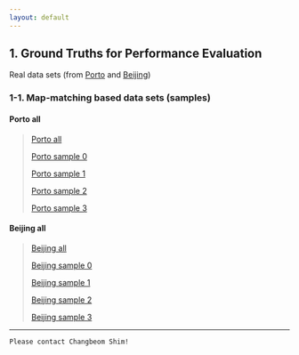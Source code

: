 ```yaml
---
layout: default
---
```


## 1. Ground Truths for Performance Evaluation

Real data sets (from <a href='https://www.kaggle.com/c/pkdd-15-predict-taxi-service-trajectory-i/overview'>Porto</a> and <a href='https://www.microsoft.com/en-us/research/publication/geolife-gps-trajectory-dataset-user-guide/'>Beijing</a>)

### 1-1. Map-matching based data sets (samples)
#### Porto all

> [Porto all](./output/p_trend_all.html)
> 
> [Porto sample 0](./output/p_truth_0.html)
> 
> [Porto sample 1](./output/p_truth_1.html)
> 
> [Porto sample 2](./output/p_truth_2.html)
> 
> [Porto sample 3](./output/p_truth_3.html)
>

#### Beijing all

> [Beijing all](./output/b_trend_all.html)
>
> [Beijing sample 0](./output/b_truth_0.html)
> 
> [Beijing sample 1](./output/b_truth_1.html)
> 
> [Beijing sample 2](./output/b_truth_2.html)
> 
> [Beijing sample 3](./output/b_truth_3.html)
>

---
```
Please contact Changbeom Shim!
```
